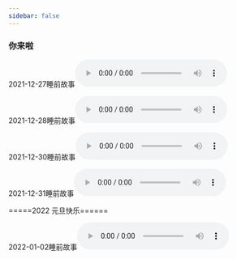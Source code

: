 ```yaml
---
sidebar: false
---
```


### 你来啦
2021-12-27睡前故事<audio id="audio" controls>
    <source id="mp3" src="https://goodnight-1302483222.cos.ap-shanghai.myqcloud.com/audio/20211228-%E7%A5%9E%E6%A1%A5.m4a">
</audio>

2021-12-28睡前故事<audio id="audio" controls>
    <source id="mp3" src="https://goodnight-1302483222.cos.ap-shanghai.myqcloud.com/audio/20211228_221237.m4a">
</audio>

2021-12-30睡前故事<audio id="audio" controls>
    <source id="mp3" src="https://goodnight-1302483222.cos.ap-shanghai.myqcloud.com/audio/20211230_220849.m4a">
</audio>

2021-12-31睡前故事<audio id="audio" controls>
    <source id="mp3" src="https://goodnight-1302483222.cos.ap-shanghai.myqcloud.com/audio/20211231_194151.m4a">
</audio>

=====2022 元旦快乐======

2022-01-02睡前故事<audio id="audio" controls>
    <source id="mp3" src="https://goodnight-1302483222.cos.ap-shanghai.myqcloud.com/audio/20220102_215832.m4a">
</audio>